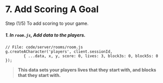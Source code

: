 # 7. Add Scoring A Goal

Step (1/5) To add scoring to your game. 

##### 1. In `room.js`, Add data to the players.

```
// File: code/server/rooms/room.js
g.createACharacter('players', client.sessionId,
		{ ...data, x, y, score: 0, lives: 3, block3s: 0, block5s: 0 });
```

> **This data sets your players lives that they start with, and blocks that they start with.**

